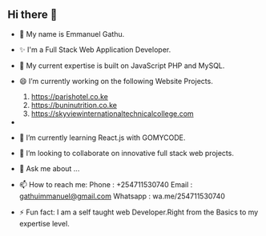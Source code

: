 ## Hi there 👋

- 🤔 My name is Emmanuel Gathu. 
- ✨ I'm a Full Stack Web Application Developer.
- 🔭 My current expertise is built on JavaScript PHP and MySQL.
- 😄 I’m currently working on the following Website Projects.
  1. https://parishotel.co.ke
  2. https://buninutrition.co.ke
  3. https://skyviewinternationaltechnicalcollege.com
- 
- 🌱 I’m currently learning React.js with GOMYCODE.
- 👯 I’m looking to collaborate on innovative full stack web projects.

- 💬 Ask me about ...
- 📫 How to reach me: 
      Phone : +254711530740
      Email : gathuimmanuel@gmail.com
      Whatsapp : wa.me/254711530740

- ⚡ Fun fact: I am a self taught web Developer.Right from the Basics to my expertise level.

